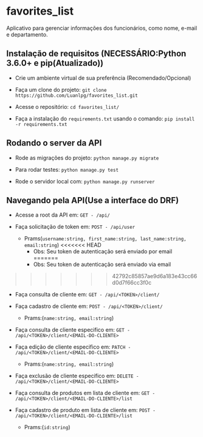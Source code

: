 # favorites_list

Aplicativo para gerenciar informações dos funcionários, como nome, e-mail e departamento.


## Instalação de requisitos (NECESSÁRIO:Python 3.6.0+ e pip(Atualizado))

- Crie um ambiente virtual de sua preferência (Recomendado/Opcional)

- Faça um clone do projeto: `git clone https://github.com/Luanlpg/favorites_list.git`

- Acesse o repositório: `cd favorites_list/`

- Faça a instalação do `requirements.txt` usando o comando: `pip install -r requirements.txt`

## Rodando o server da API

- Rode as migrações do projeto: `python manage.py migrate`

- Para rodar testes: `python manage.py test`

- Rode o servidor local com: `python manage.py runserver`

## Navegando pela API(Use a interface do DRF)

- Acesse a root da API em: `GET - /api/`

- Faça solicitação de token em: `POST - /api/user`
  - Prams(`username:string, first_name:string, last_name:string, email:string`)
<<<<<<< HEAD
    - Obs: Seu token de autenticação será enviado por email
=======
    - Obs: Seu token de autenticação será enviado via email
>>>>>>> 42792c85857ae9d6a183e43cc66d0d7f66cc3f0c

- Faça consulta de cliente em: `GET - /api/<TOKEN>/client/`

- Faça cadastro de cliente em: `POST - /api/<TOKEN>/client/`
  - Prams:(`name:string, email:string`)

- Faça consulta de cliente especifico em: `GET - /api/<TOKEN>/client/<EMAIL-DO-CLIENTE>`

- Faça edição de cliente especifico em: `PATCH - /api/<TOKEN>/client/<EMAIL-DO-CLIENTE>`
  - Prams:(`name:string, email:string`)

- Faça exclusão de cliente especifico em: `DELETE - /api/<TOKEN>/client/<EMAIL-DO-CLIENTE>`

- Faça consulta de produtos em lista de cliente em: `GET - /api/<TOKEN>/client/<EMAIL-DO-CLIENTE>/list`

- Faça cadastro de produto em lista de cliente em: `POST - /api/<TOKEN>/client/<EMAIL-DO-CLIENTE>/list`
  - Prams:(`id:string`)
